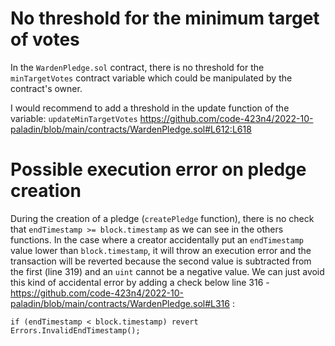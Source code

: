 # No threshold for the minimum target of votes
In the `WardenPledge.sol` contract, there is no threshold for the `minTargetVotes` contract variable which could be manipulated by the contract's owner.

I would recommend to add a threshold in the update function of the variable: `updateMinTargetVotes`
https://github.com/code-423n4/2022-10-paladin/blob/main/contracts/WardenPledge.sol#L612:L618

# Possible execution error on pledge creation
During the creation of a pledge (`createPledge` function), there is no check that `endTimestamp >= block.timestamp` as we can see in the others functions. In the case where a creator accidentally put an `endTimestamp` value lower than `block.timestamp`, it will throw an execution error and the transaction will be reverted because the second value is subtracted from the first (line 319) and an `uint` cannot be a negative value. We can just avoid this kind of accidental error by adding a check below line 316 - https://github.com/code-423n4/2022-10-paladin/blob/main/contracts/WardenPledge.sol#L316 :

    if (endTimestamp < block.timestamp) revert Errors.InvalidEndTimestamp();